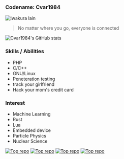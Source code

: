 
### Codename: Cvar1984
![Iwakura lain](https://cvar1984.github.io/images/lain.gif)
>No matter where you go, everyone is connected

![Cvar1984's GitHub stats](https://github-readme-stats.vercel.app/api?username=Cvar1984&show_icons=true&theme=radical)
### Skills / Abilities
* PHP
* C/C++
* GNU/Linux
* Peneteration testing
* track your girlfriend
* Hack your mom's credit card
### Interest
* Machine Learning
* Rust
* Lua
* Embedded device
* Particle Physics
* Nuclear Science

[![Top repo](https://github-readme-stats.vercel.app/api/pin/?username=Cvar1984&repo=sqlscan&theme=radical)](https://github.com/Cvar1984/sqlscan)
[![Top repo](https://github-readme-stats.vercel.app/api/pin/?username=Cvar1984&repo=liteotp&theme=radical)](https://github.com/Cvar1984/liteotp)
[![Top repo](https://github-readme-stats.vercel.app/api/pin/?username=BlackholeSecurity&repo=simpleimage&theme=radical)](https://github.com/BlackHoleSecurity/simpleimage)
[![Top repo](https://github-readme-stats.vercel.app/api/pin/?username=Cvar1984&repo=ml&theme=radical)](https://github.com/Cvar1984/ml)

